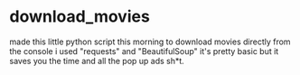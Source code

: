 # download_movies
made this little python script this morning to download movies directly from the console i used "requests" and "BeautifulSoup"  it's pretty basic but it saves you the time and all the pop up ads sh*t.
